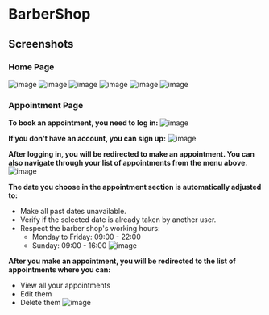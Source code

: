 # BarberShop

## Screenshots

### Home Page
![image](https://github.com/user-attachments/assets/4a0815ab-2480-4ff8-9c96-2e7ff3b9983a)
![image](https://github.com/user-attachments/assets/bca508a2-9809-4669-8d88-cddbec1457ba)
![image](https://github.com/user-attachments/assets/53de5583-7b89-4fd4-ac02-7bafb3525608)
![image](https://github.com/user-attachments/assets/47604e2c-c2b2-4cff-b6a2-6f0cb7b171df)
![image](https://github.com/user-attachments/assets/fd2a14d1-1703-40d7-8ec6-ae719b9e52e6)
![image](https://github.com/user-attachments/assets/b548f10e-8e62-4f35-a317-69bc26bca6ae)

### Appointment Page
**To book an appointment, you need to log in:**
![image](https://github.com/user-attachments/assets/38c77d5b-af9d-4240-a473-2493e4359499)


**If you don't have an account, you can sign up:**
![image](https://github.com/user-attachments/assets/6687e8b4-8785-4b28-9353-6895815349c3)

**After logging in, you will be redirected to make an appointment.
You can also navigate through your list of appointments from the menu above.**
![image](https://github.com/user-attachments/assets/15abaee2-9527-4675-9d36-37f3727d3c09)


**The date you choose in the appointment section is automatically adjusted to:**
- Make all past dates unavailable.
- Verify if the selected date is already taken by another user.
- Respect the barber shop's working hours:
    - Monday to Friday: 09:00 - 22:00
    - Sunday: 09:00 - 16:00
![image](https://github.com/user-attachments/assets/cee8072c-3b3d-48e0-9973-96e869007af7)


**After you make an appointment, you will be redirected to the list of appointments where you can:**

- View all your appointments
- Edit them
- Delete them
![image](https://github.com/user-attachments/assets/f8b1602d-b18e-45d7-8a04-0e03933eb144)

